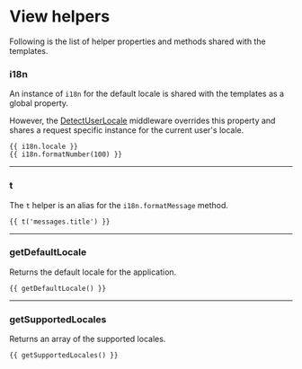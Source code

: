# View helpers

Following is the list of helper properties and methods shared with the templates. 

### i18n
An instance of `i18n` for the default locale is shared with the templates as a global property.

However, the [DetectUserLocale](https://github.com/adonisjs/i18n/blob/develop/templates/DetectUserLocale.txt#L47) middleware overrides this property and shares a request specific instance for the current user's locale.

```edge
{{ i18n.locale }}
{{ i18n.formatNumber(100) }}
```

---

### t
The `t` helper is an alias for the `i18n.formatMessage` method.

```edge
{{ t('messages.title') }}
```

---

### getDefaultLocale
Returns the default locale for the application.

```edge
{{ getDefaultLocale() }}
```

---

### getSupportedLocales
Returns an array of the supported locales. 

```edge
{{ getSupportedLocales() }}
```
